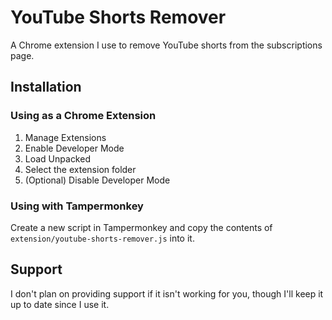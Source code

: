 # YouTube Shorts Remover
A Chrome extension I use to remove YouTube shorts from the subscriptions page.

## Installation

### Using as a Chrome Extension
1. Manage Extensions
2. Enable Developer Mode
3. Load Unpacked
4. Select the extension folder
5. (Optional) Disable Developer Mode

### Using with Tampermonkey
Create a new script in Tampermonkey and copy the contents of `extension/youtube-shorts-remover.js` into it.

## Support
I don't plan on providing support if it isn't working for you, though I'll keep it up to date since I use it.
